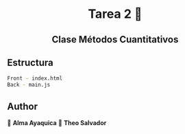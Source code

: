 <h1 align="center">Tarea 2 👋</h1>
<h2 align="center">Clase Métodos Cuantitativos</h2>

## Estructura
```sh
Front - index.html
Back - main.js
```
## Author

👤 **Alma Ayaquica**
👤 **Theo Salvador**